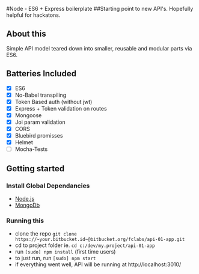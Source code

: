 #Node - ES6 + Express boilerplate
##Starting point to new API's. Hopefully helpful for hackatons.

## About this
Simple API model teared down into smaller, reusable and modular parts via ES6.

## Batteries Included
- [x] ES6
- [x] No-Babel transpiling
- [x] Token Based auth (without jwt)
- [x] Express + Token validation on routes
- [x] Mongoose
- [x] Joi param validation
- [x] CORS
- [x] Bluebird promisses
- [x] Helmet
- [ ] Mocha-Tests

## Getting started

### Install Global Dependancies
* [Node.js](http://nodejs.org)
* [MongoDb](https://www.mongodb.com/)

### Running this
* clone the repo `git clone https://~your.bitbucket.id~@bitbucket.org/fclabs/api-01-app.git`
* cd to project folder ie. `cd c:/dev/my.project/api-01-app`
* run `[sudo] npm install` (first time users)
* to just run, run `[sudo] npm start`
* if everything went well, API will be running at http://localhost:3010/